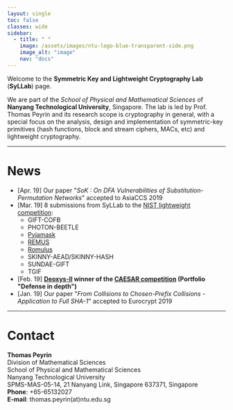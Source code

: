 ```yaml
---
layout: single
toc: false
classes: wide
sidebar:  
  - title: " "   
    image: /assets/images/ntu-logo-blue-transparent-side.png
    image_alt: "image"
    nav: "docs"   
---
```


Welcome to the **Symmetric Key and Lightweight Cryptography Lab** (**SyLLab**) page.

We are part of the *School of Physical and Mathematical Sciences* of **Nanyang Technological University**, Singapore. The lab is led by Prof. Thomas Peyrin and its research scope is cryptography in general, with a special focus on the analysis, design and implementation of symmetric-key primitives (hash functions, block and stream ciphers, MACs, etc) and lightweight cryptography. 

---

# News

- \[Apr. 19\] Our paper "*SoK : On DFA Vulnerabilities of Substitution-Permutation Networks*" accepted to AsiaCCS 2019
- \[Mar. 19\]  8 submissions from SyLLab to the [NIST lightweight competition](https://csrc.nist.gov/Projects/Lightweight-Cryptography):
  - GIFT-COFB
  - PHOTON-BEETLE
  - [Pyjamask](https://pyjamask-cipher.github.io/) 
  - [REMUS](https://remusae.github.io/remus/)
  - [Romulus](https://romulusae.github.io/romulus/)
  - SKINNY-AEAD/SKINNY-HASH
  - SUNDAE-GIFT
  - TGIF
- \[Feb. 19\] **[Deoxys-II](https://sites.google.com/view/deoxyscipher) winner of the [CAESAR competition](http://competitions.cr.yp.to/caesar-submissions.html) (Portfolio "Defense in depth")**
- \[Jan. 19\] Our paper "*From Collisions to Chosen-Prefix Collisions - Application to Full SHA-1*" accepted to Eurocrypt 2019 


---

# Contact

**Thomas Peyrin**  
Division of Mathematical Sciences  
School of Physical and Mathematical Sciences  
Nanyang Technological University  
SPMS-MAS-05-14, 21 Nanyang Link, Singapore 637371, Singapore  
**Phone**: +65-65132027  
**E-mail**: thomas.peyrin(at)ntu.edu.sg
